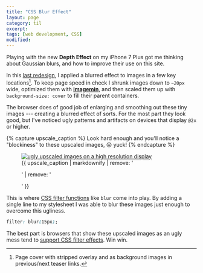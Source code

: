 ```yaml
---
title: "CSS Blur Effect"
layout: page
category: til
excerpt:
tags: [web development, CSS]
modified:
---
```


Playing with the new **Depth Effect** on my iPhone 7 Plus got me thinking about Gaussian blurs, and how to improve their use on this site.

In this [last redesign](https://github.com/mmistakes/made-mistakes-jekyll/tree/11.0.0), I applied a blurred effect to images in a few key locations[^locations]. To keep page speed in check I shrunk images down to `~20px` wide, optimized them with [**imagemin**](https://github.com/imagemin/imagemin), and then scaled them up with `background-size: cover` to fill their parent containers.

The browser does of good job of enlarging and smoothing out these tiny images --- creating a blurred effect of sorts. For the most part they look good, but I've noticed ugly patterns and artifacts on devices that display `@2x` or higher.

{% capture upscale_caption %}
Look hard enough and you'll notice a "blockiness" to these upscaled images, :stuck_out_tongue_closed_eyes: yuck!
{% endcapture %}

<figure>
  <a href="{{ site.url }}/assets/images/mm-upscaled-image-blur-ipad.jpg">
    <img src="{{ site.url }}/assets/images/mm-upscaled-image-blur-ipad-800.jpg" alt="ugly upscaled images on a high resolution display">
  </a>
  <figcaption>{{ upscale_caption | markdownify | remove: '<p>' | remove: '</p>' }}</figcaption>
</figure>

This is where [CSS filter functions](https://css-tricks.com/almanac/properties/f/filter/) like `blur` come into play. By adding a single line to my stylesheet I was able to blur these images just enough to overcome this ugliness.

```css
filter: blur(15px);
```

The best part is browsers that show these upscaled images as an ugly mess tend to [support CSS filter effects](http://caniuse.com/#search=filter). Win win.

[^locations]: Page cover with stripped overlay and as background images in previous/next teaser links.
